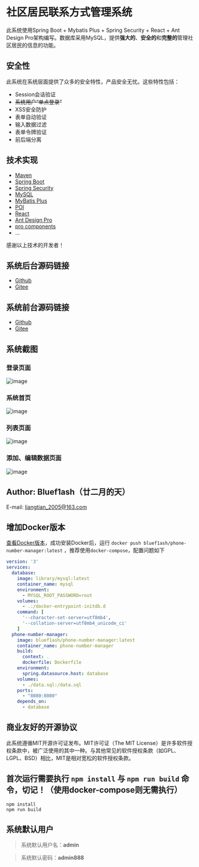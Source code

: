 # 社区居民联系方式管理系统

此系统使用Spring Boot + Mybatis Plus + Spring Security + React + Ant Design Pro架构编写。数据库采用MySQL，提供**强大的**、**安全的**和**完整的**管理社区居民的信息的功能。

## 安全性

此系统在系统层面提供了众多的安全特性，产品安全无忧。这些特性包括：

- Session会话验证
- ~~系统用户“单点登录”~~
- XSS安全防护
- 表单自动验证
- 输入数据过滤
- 表单令牌验证
- 前后端分离

## 技术实现

- [Maven](https://maven.apache.org)
- [Spring Boot](https://spring.io/projects/spring-boot)
- [Spring Security](https://spring.io/projects/spring-security)
- [MySQL](https://www.mysql.com)
- [MyBatis Plus](https://baomidou.com)
- [POI](https://poi.apache.org)
- [React](https://github.com/facebook/react)
- [Ant Design Pro](https://pro.ant.design)
- [pro components](https://github.com/ant-design/pro-components)
- ...

感谢以上技术的开发者！

## 系统后台源码链接

- [Github](https://github.com/bluef1ash/phone-number-manager/tree/master/backend)
- [Gitee](https://gitee.com/bluef1ash/phone-number-manager/tree/master/backend)

## 系统前台源码链接

- [Github](https://github.com/bluef1ash/phone-number-manager/tree/master/frontend)
- [Gitee](https://gitee.com/bluef1ash/phone-number-manager/tree/master/frontend)

## 系统截图

### 登录页面

![image](https://github.com/bluef1ash/phone-number-manager/raw/master/design/screenshot/login.png)

### 系统首页

![image](https://github.com/bluef1ash/phone-number-manager/raw/master/design/screenshot/index.png)

### 列表页面

![image](https://github.com/bluef1ash/phone-number-manager/raw/master/design/screenshot/list.png)

### 添加、编辑数据页面

![image](https://github.com/bluef1ash/phone-number-manager/raw/master/design/screenshot/create.png)

## Author: Bluef1ash（廿二月的天）

E-mail: liangtian_2005@163.com

## 增加Docker版本

[查看Docker版本](https://hub.docker.com/repository/docker/bluef1ash/phone-number-manager)，成功安装Docker后，运行 `docker push bluef1ash/phone-number-manager:latest` ，推荐使用`docker-compose`，配置问题如下

````yml
version: '3'
services:
  database:
    image: library/mysql:latest
    container_name: mysql
    environment:
      - MYSQL_ROOT_PASSWORD=root
    volumes:
      - .:/docker-entrypoint-initdb.d
    command: [
      '--character-set-server=utf8mb4',
      '--collation-server=utf8mb4_unicode_ci'
    ]
  phone-number-manager:
    image: bluef1ash/phone-number-manager:latest
    container_name: phone-number-manager
    build:
      context: .
      dockerfile: Dockerfile
    environment:
      spring.datasource.host: database
    volumes:
      - ./data.sql:/data.sql
    ports:
      - "8080:8080"
    depends_on:
      - database
````

## 商业友好的开源协议

此系统遵循MIT开源许可证发布。MIT许可证（The MIT License）是许多软件授权条款中，被广泛使用的其中一种。与其他常见的软件授权条款（如GPL、LGPL、BSD）相比，MIT是相对宽松的软件授权条款。

## 首次运行需要执行 `npm install` 与 `npm run build` 命令，切记！（使用docker-compose则无需执行）

```shell
npm install
npm run build
```

## 系统默认用户

> 系统默认用户名：**admin**

> 系统默认密码：**admin888**
